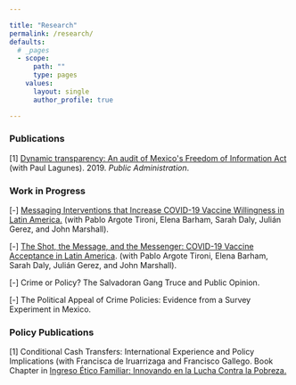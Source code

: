 ```yaml
---

title: "Research"
permalink: /research/
defaults:
  # _pages
  - scope:
      path: ""
      type: pages
    values:
      layout: single
      author_profile: true

---
```


### Publications

[1] [Dynamic transparency: An audit of Mexico's Freedom of Information Act](https://onlinelibrary.wiley.com/doi/full/10.1111/padm.12553) (with Paul Lagunes). 2019. *Public Administration*. 

### Work in Progress
[-] [Messaging Interventions that Increase COVID-19 Vaccine Willingness in Latin America.](https://papers.ssrn.com/sol3/papers.cfm?abstract_id=3812023) (with Pablo Argote Tironi, Elena Barham, Sarah Daly, Julián Gerez, and John Marshall). 

[-] [The Shot, the Message, and the Messenger: COVID-19 Vaccine Acceptance in Latin America](https://julianegerez.github.io/research/VaccineHesitancy_Context.pdf). (with Pablo Argote Tironi, Elena Barham, Sarah Daly, Julián Gerez, and John Marshall).

[-] Crime or Policy? The Salvadoran Gang Truce and Public Opinion.

[-] The Political Appeal of Crime Policies: Evidence from a Survey Experiment in Mexico.

### Policy Publications

[1] Conditional Cash Transfers: International Experience and Policy Implications (with Francisca de Iruarrizaga and Francisco Gallego. Book Chapter in [Ingreso Ético Familiar: Innovando en la Lucha Contra la Pobreza.](https://lyd.org/producto/ingreso-etico-familiar-innovando-la-lucha-la-pobreza/)
